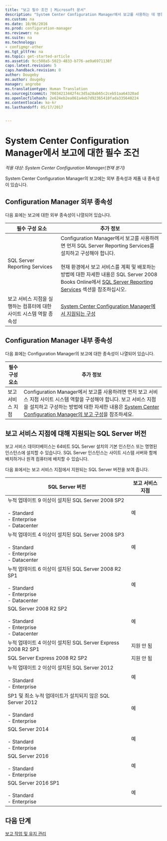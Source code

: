 ```yaml
---
title: "보고 필수 조건 | Microsoft 문서"
description: "System Center Configuration Manager에서 보고를 사용하는 데 영향을 주는 다양한 종속성을 이해합니다."
ms.custom: na
ms.date: 10/06/2016
ms.prod: configuration-manager
ms.reviewer: na
ms.suite: na
ms.technology:
- configmgr-other
ms.tgt_pltfrm: na
ms.topic: get-started-article
ms.assetid: 9cc508a5-5023-4833-b776-ae9a6971138f
caps.latest.revision: 5
caps.handback.revision: 0
author: Dougeby
ms.author: dougeby
manager: angrobe
ms.translationtype: Human Translation
ms.sourcegitcommit: 70034213442f4c3d5a28ab65c2ceb51aa64320ad
ms.openlocfilehash: 2e624eb2ea061a4eb7d92365410fada335640224
ms.contentlocale: ko-kr
ms.lasthandoff: 05/17/2017


---
```

# <a name="prerequisites-for-reporting-in-system-center-configuration-manager"></a>System Center Configuration Manager에서 보고에 대한 필수 조건

*적용 대상: System Center Configuration Manager(현재 분기)*

System Center Configuration Manager의 보고에는 외부 종속성과 제품 내 종속성이 있습니다.  

## <a name="dependencies-external-to-configuration-manager"></a>Configuration Manager 외부 종속성  
 다음 표에는 보고에 대한 외부 종속성이 나열되어 있습니다.  

|필수 구성 요소|추가 정보|  
|------------------|----------------------|  
|SQL Server Reporting Services|Configuration Manager에서 보고를 사용하려면 먼저 SQL Server Reporting Services를 설치하고 구성해야 합니다.<br /><br /> 현재 환경에서 보고 서비스를 계획 및 배포하는 방법에 대한 자세한 내용은 SQL Server 2008 Books Online에서 [SQL Server Reporting Services](http://go.microsoft.com/fwlink/p/?LinkId=212032) 섹션을 참조하십시오.|  
|보고 서비스 지점을 실행하는 컴퓨터에 대한 사이트 시스템 역할 종속성|[System Center Configuration Manager에서 지원되는 구성](../../../core/plan-design/configs/supported-configurations.md)|  

## <a name="dependencies-internal-to-configuration-manager"></a>Configuration Manager 내부 종속성  
 다음 표에는 Configuration Manager의 보고에 대한 종속성이 나열되어 있습니다.  

|필수 구성 요소|추가 정보|  
|------------------|----------------------|  
|보고 서비스 지점|Configuration Manager에서 보고를 사용하려면 먼저 보고 서비스 지점 사이트 시스템 역할을 구성해야 합니다. 보고 서비스 지점을 설치하고 구성하는 방법에 대한 자세한 내용은 [System Center Configuration Manager의 보고 구성](../../../core/servers/manage/configuring-reporting.md)을 참조하세요.|  

## <a name="supported-sql-server-versions-for-the-reporting-services-point"></a>보고 서비스 지점에 대해 지원되는 SQL Server 버전  
 보고 서비스 데이터베이스는 64비트 SQL Server 설치의 기본 인스턴스 또는 명명된 인스턴스에 설치할 수 있습니다. SQL Server 인스턴스는 사이트 시스템 서버와 함께 배치하거나 원격 컴퓨터에 배치할 수 있습니다.  

 다음 표에서는 보고 서비스 지점에서 지원되는 SQL Server 버전을 보여 줍니다.  

|SQL Server 버전|보고 서비스 지점|  
|------------------------|------------------------------|  
|누적 업데이트 9 이상이 설치된 SQL Server 2008 SP2<br /><br /> -   Standard<br />-   Enterprise<br />-   Datacenter|예|  
|누적 업데이트 4 이상이 설치된 SQL Server 2008 SP3<br /><br /> -   Standard<br />-   Enterprise<br />-   Datacenter|예|  
|누적 업데이트 6 이상이 설치된 SQL Server 2008 R2 SP1<br /><br /> -   Standard<br />-   Enterprise<br />-   Datacenter|예|  
|SQL Server 2008 R2 SP2<br /><br /> -   Standard<br />-   Enterprise<br />-   Datacenter|예|  
|누적 업데이트 4 이상이 설치된 SQL Server Express 2008 R2 SP1|지원 안 됨|  
|SQL Server Express 2008 R2 SP2|지원 안 됨|  
|누적 업데이트 2 이상이 설치된 SQL Server 2012<br /><br /> -   Standard<br />-   Enterprise|예|  
|SP1 및 최소 누적 업데이트가 설치되지 않은 SQL Server 2012<br /><br /> -   Standard<br />-   Enterprise|예|  
|SQL Server 2014<br /><br /> -   Standard<br />-   Enterprise|예|
|SQL Server 2016<br /><br /> -   Standard<br />-   Enterprise|예|
|SQL Server 2016 SP1<br /><br /> -   Standard<br />-   Enterprise|예|
## <a name="next-steps"></a>다음 단계
[보고 작업 및 유지 관리](operations-and-maintenance-for-reporting.md)

